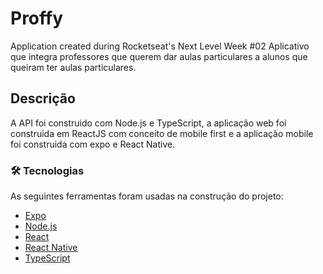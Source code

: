 # Proffy
Application created during Rocketseat's Next Level Week #02
Aplicativo que integra professores que querem dar aulas particulares a alunos que queiram ter aulas particulares.

## Descrição
A API foi construido com Node.js e TypeScript, a aplicação web foi construida em ReactJS com conceito de mobile first e a aplicação mobile foi construida com expo e React Native.

### 🛠 Tecnologias

As seguintes ferramentas foram usadas na construção do projeto:

- [Expo](https://expo.io/)
- [Node.js](https://nodejs.org/en/)
- [React](https://pt-br.reactjs.org/)
- [React Native](https://reactnative.dev/)
- [TypeScript](https://www.typescriptlang.org/)
